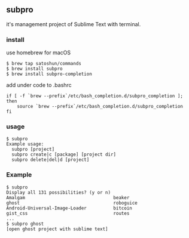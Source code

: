 ## subpro

it's management project of Sublime Text with terminal.

### install

use homebrew for macOS

```shell
$ brew tap satoshun/commands
$ brew install subpro
$ brew install subpro-completion
```

add under code to .bashrc

```shell
if [ -f `brew --prefix`/etc/bash_completion.d/subpro_completion ]; then
    source `brew --prefix`/etc/bash_completion.d/subpro_completion
fi
```

### usage

```shell
$ subpro
Example usage:
  subpro [project]
  subpro create|c [package] [project dir]
  subpro delete|del|d [project]
```

### Example

```shell
$ subpro
Display all 131 possibilities? (y or n)
Amalgam                                 beaker                                  ghost                                   roboguice
Android-Universal-Image-Loader          bitcoin                                 gist_css                                routes
...
$ subpro ghost
[open ghost project with sublime text]
```
